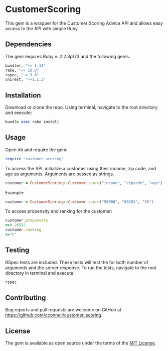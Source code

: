 # CustomerScoring

This gem is a wrapper for the Customer Scoring Advice API and allows easy access to the API with simple Ruby.

## Dependencies
The gem requires Ruby v. 2.2.3p173 and the following gems:
```ruby
bundler, "~> 1.11"
rake, "~> 10.0"
rspec, "~> 3.0"
unirest, "~>1.1.2"
```

## Installation

Download or clone the repo.  Using terminal, navigate to the root directory and execute:

```ruby
bundle exec rake install
```

## Usage

Open irb and require the gem:
```ruby
require 'customer_scoring'
```
To access the API, initialize a customer using their income, zip code, and age as arguments.  Arguments are passed as strings.
```ruby
customer = CustomerScoring::Customer.score("income", "zipcode", "age")
```
Example:
```ruby
customer = CustomerScoring::Customer.score("50000", "60201", "35")
```


To access propensity and ranking for the customer:
```ruby
customer.propensity
=>0.26532
customer.ranking
=>"C"
```


## Testing

RSpec tests are included.  These tests will test the for both number of arguments and the server response. To run the tests, navigate to the root directory in terminal and execute:
```ruby
rspec
```



## Contributing

Bug reports and pull requests are welcome on GitHub at https://github.com/cconnell/customer_scoring.


## License

The gem is available as open source under the terms of the [MIT License](http://opensource.org/licenses/MIT).
